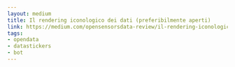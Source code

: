 ```yaml
---
layout: medium
title: Il rendering iconologico dei dati (preferibilmente aperti)
link: https://medium.com/opensensorsdata-review/il-rendering-iconologico-dei-dati-preferibilmente-aperti-f06c6788443a#.krsj56zig
tags:
- opendata
- datastickers
- bot
---
```






